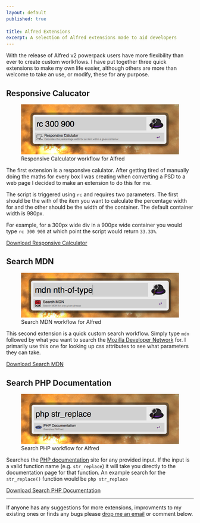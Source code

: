 ```yaml
---
layout: default
published: true

title: Alfred Extensions
excerpt: A selection of Alfred extensions made to aid developers
---
```


With the release of Alfred v2 powerpack users have more flexibility than ever to create custom worlkflows. I have put together three quick extensions to make my own life easier, although others are more than welcome to take an use, or modify, these for any purpose. 

## Responsive Calucator

<figure>
	<a href="/assets/alfred_extensions/ResponsiveCalculator.alfredworkflow" title="Download the Responsive Calculator workflow for Alfred"><img src="/assets/images/blog/2013-04-01-alfred-externsions/responsiveCalc.png" alt="Responsive Calculator workflow for Alfred" /></a>
	<figcaption>
		Responsive Calculator workflow for Alfred
	</figcaption>
</figure>

The first extension is a responsive calulator. After getting tired of manually doing the maths for every box I was creating when converting a PSD to a web page I decided to make an extension to do this for me. 

The script is triggered using ```rc``` and requires two parameters. The first should be the with of the item you want to calculate the percentage width for and the other should be the width of the container. The default container width is 980px.  

For example, for a 300px wide div in a 900px wide container you would type `rc 300 900` at which point the script would return ```33.33%```.

<a href="/assets/alfred_extensions/ResponsiveCalculator.alfredworkflow" title="Download the Responsive Calculator workflow for Alfred">Download Responsive Calculator</a>

## Search MDN

<figure>
	<a href="/assets/alfred_extensions/SearchMDN.alfredworkflow" title="Download the Responsive Calculator workflow for Alfred"><img src="/assets/images/blog/2013-04-01-alfred-externsions/searchMdn.png" alt="Search MDN workflow for Alfred" /></a>
	<figcaption>
		Search MDN workflow for Alfred
	</figcaption>
</figure>

This second extension is a quick custom search workflow. Simply type ```mdn``` followed by what you want to search the <a href="https://developer.mozilla.org/en-US/" title="Mozilla Developer Network">Mozilla Developer Network</a> for. I primarily use this one for looking up css attributes to see what parameters they can take. 

<a href="/assets/alfred_extensions/SearchMDN.alfredworkflow" title="Download the Search Mozilla Developer Network workflow for Alfred">Download Search MDN</a>

## Search PHP Documentation

<figure>
	<a href="/assets/alfred_extensions/SearchPHPDocumentation.alfredworkflow" title="Download the Search PHP Documentation workflow for Alfred"><img src="/assets/images/blog/2013-04-01-alfred-externsions/searchPHP.png" alt="Search PHP workflow for Alfred" /></a>
	<figcaption>
		Search PHP workflow for Alfred
	</figcaption>
</figure>

Searches the <a href="http://php.net/docs.php" title="PHP Documentation Website">PHP documentation</a> site for any provided input. If the input is a valid function name (e.g. ```str_replace```) it will take you directly to the documentation page for that function. An example search for the ```str_replace()``` function would be ```php str_replace```

<a href="/assets/alfred_extensions/SearchPHPDocumentation.alfredworkflow" title="Download the Search PHP Documentation workflow for Alfred">Download Search PHP Documentation </a>

---

If anyone has any suggestions for more extensions, improvments to my existing ones or finds any bugs please <a href="/contact/" title="Contact Daniel Groves">drop me an email</a> or comment below. 